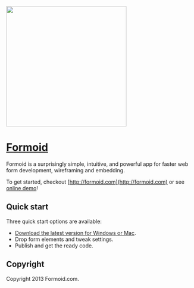 <a href="http://formoid.com">
  <img src="http://formoid.github.com/formoid/img/formoid.jpg" width="323px">
</a>

# [Formoid](http://formoid.com)

Formoid is a surprisingly simple, intuitive, and powerful app for faster web form development, wireframing and embedding.

To get started, checkout [http://formoid.com](http://formoid.com) or see [online demo](http://formoid.github.com/Formoid/)!



## Quick start

Three quick start options are available:

* [Download the latest version for Windows or Mac](http://formoid.com).
* Drop form elements and tweak settings.
* Publish and get the ready code.


## Copyright

Copyright 2013 Formoid.com.

